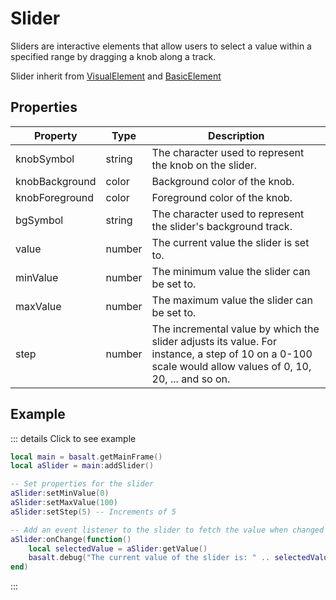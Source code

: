 # Slider

Sliders are interactive elements that allow users to select a value within a specified range by dragging a knob along a track.

Slider inherit from [VisualElement](visualelement) and [BasicElement](element)

## Properties

|Property|Type|Description|
|---|---|---|
|knobSymbol|string|The character used to represent the knob on the slider.
|knobBackground|color|Background color of the knob.
|knobForeground|color|Foreground color of the knob.
|bgSymbol|string|The character used to represent the slider's background track.
|value|number|The current value the slider is set to.
|minValue|number|The minimum value the slider can be set to.
|maxValue|number|The maximum value the slider can be set to.
|step|number|The incremental value by which the slider adjusts its value. For instance, a step of 10 on a 0-100 scale would allow values of 0, 10, 20, ... and so on.

## Example

::: details Click to see example
```lua
local main = basalt.getMainFrame()
local aSlider = main:addSlider()

-- Set properties for the slider
aSlider:setMinValue(0)
aSlider:setMaxValue(100)
aSlider:setStep(5) -- Increments of 5

-- Add an event listener to the slider to fetch the value when changed
aSlider:onChange(function()
    local selectedValue = aSlider:getValue()
    basalt.debug("The current value of the slider is: " .. selectedValue)
end)
```
:::
